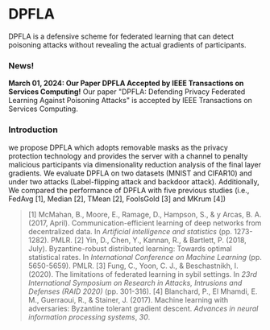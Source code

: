 # DPFLA

DPFLA is a defensive scheme for federated learning that can detect poisoning attacks without revealing the actual gradients of participants.

### News!

**March 01, 2024: Our Paper DPFLA Accepted by IEEE Transactions on Services Computing!**
Our paper "DPFLA: Defending Privacy Federated Learning Against Poisoning Attacks" is accepted by IEEE Transactions on Services Computing.

### Introduction

we propose DPFLA which adopts removable masks as the privacy protection technology and provides the server with a channel to penalty malicious participants via dimensionality reduction analysis of the final layer gradients. We evaluate DPFLA on two datasets (MNIST and CIFAR10) and under two attacks (Label-flipping attack and backdoor attack). Additionally, We compared the performance of DPFLA with five previous studies (i.e., FedAvg [1], Median [2], TMean [2], FoolsGold [3] and MKrum [4])

> [1] McMahan, B., Moore, E., Ramage, D., Hampson, S., & y Arcas, B. A. (2017, April). Communication-efficient learning of deep networks from decentralized data. In *Artificial intelligence and statistics* (pp. 1273-1282). PMLR.
> [2] Yin, D., Chen, Y., Kannan, R., & Bartlett, P. (2018, July). Byzantine-robust distributed learning: Towards optimal statistical rates. In *International Conference on Machine Learning* (pp. 5650-5659). PMLR.
> [3] Fung, C., Yoon, C. J., & Beschastnikh, I. (2020). The limitations of federated learning in sybil settings. In *23rd International Symposium on Research in Attacks, Intrusions and Defenses (RAID 2020)* (pp. 301-316).
> [4] Blanchard, P., El Mhamdi, E. M., Guerraoui, R., & Stainer, J. (2017). Machine learning with adversaries: Byzantine tolerant gradient descent. *Advances in neural information processing systems*, *30*.

